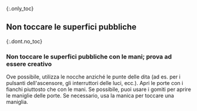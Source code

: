 {:.only_toc}
## Non toccare le superfici pubbliche 

{:.dont.no_toc}
### Non toccare le superfici pubbliche con le mani; prova ad essere creativo

Ove possibile, utilizza le nocche anziché le punte delle dita (ad es. per i pulsanti dell'ascensore, gli interruttori delle luci, ecc.). Apri le porte con i fianchi piuttosto che con le mani. Se possibile, puoi usare i gomiti per aprire le maniglie delle porte. Se necessario, usa la manica per toccare una maniglia.
